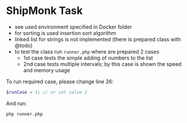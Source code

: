 # ShipMonk Task

- see used environment specified in Docker folder
- for sorting is used insertion sort algorithm
- linked list for strings is not implemented (there is prepared class with @todo)
- to test the class run `runner.php` where are prepared 2 cases
  - 1st case tests the simple adding of numbers to the list
  - 2nd case tests multiple intervals; by this case is shown the speed and memory usage

To run required case, please change line 26:
```php
$runCase = 1; // or set value 2
```

And run:
```
php runner.php
```